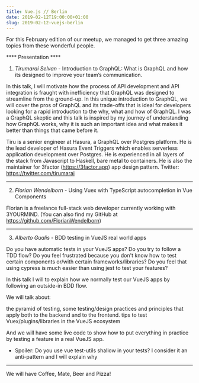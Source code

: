 ```yaml
---
title: Vue.js // Berlin
date: 2019-02-12T19:00:00+01:00
slug: 2019-02-12-vuejs-berlin
---
```


For this February edition of our meetup, we managed to get three amazing topics from these wonderful people.

**** Presentation ****

1) *Tirumarai Selvan* - Introduction to GraphQL: What is GraphQL and how its designed to improve your team’s communication.

In this talk, I will motivate how the process of API development and API integration is fraught with inefficiency that GraphQL was designed to streamline from the ground-up. In this unique introduction to GraphQL, we will cover the pros of GraphQL and its trade-offs that is ideal for developers looking for a rapid introduction to the why, what and how of GraphQL. I was a GraphQL skeptic and this talk is inspired by my journey of understanding how GraphQL works, why it is such an important idea and what makes it better than things that came before it.

Tiru is a senior engineer at Hasura, a GraphQL over Postgres platform. He is the lead developer of Hasura Event Triggers which enables serverless application development over Postgres. He is experienced in all layers of the stack from Javascript to Haskell, bare metal to containers. He is also the maintainer for 3factor (https://3factor.app) app design pattern.
Twitter: https://twitter.com/tirumarai

*********************************************************************************
2) *Florian Wendelborn* - Using Vuex with TypeScript autocompletion in Vue Components

Florian is a freelance full-stack web developer currently working with 3YOURMIND. (You can also find my GitHub at https://github.com/FlorianWendelborn)

*********************************************************************************

3) *Alberto Gualis* - BDD testing in VueJS real world apps

Do you have automatic tests in your VueJS apps?
Do you try to follow a TDD flow?
Do you feel frustrated because you don't know how to test certain components or/with certain frameworks/libraries?
Do you feel that using cypress is much easier than using jest to test your features?

In this talk I will to explain how we normally test our VueJS apps by following an outside-in BDD flow.

We will talk about:

the pyramid of testing,
some testing/design practices and principles that apply both to the backend and to the frontend.
tips to test Vuex/plugins/libraries in the VueJS ecosystem

And we will have some live code to show how to put everything in practice by testing a feature in a real VueJS app.

* Spoiler: Do you use vue test-utils shallow in your tests? I consider it an anti-pattern and I will explain why

*********************************************************************************

We will have Coffee, Mate, Beer and Pizza!
